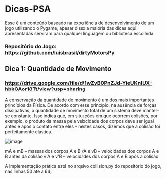 # Dicas-PSA

Esse é um conteúdo baseado na experiência de desenvolvimento de um jogo utilizando o Pygame, apesar disso a maioria das dicas aqui apresentadas serviram para qualquer linguagem ou biblioteca escolhida.

### Repositório do Jogo: https://github.com/luisbrasil/dirtyMotorsPy

## Dica 1: Quantidade de Movimento 

### https://drive.google.com/file/d/1wZyB0PnZJd-YieUKnIUX-hbkGAor18Tt/view?usp=sharing

A conservação da quantidade de movimento é um dos mais importantes princípios da Física. De acordo com esse princípio, na ausência de forças dissipativas, a quantidade de movimento total de um sistema deve manter-se constante. Isso indica que, em situações em que ocorrem colisões, por exemplo, o produto da massa pela velocidade dos corpos deve ser igual antes e após o contato entre eles – nestes casos, dizemos que a colisão foi perfeitamente elástica.

![image](https://github.com/user-attachments/assets/1e85674d-35e9-4e1b-bb4f-577e114cf611)

mA e mB – massas dos corpos A e B
vA e vB – velocidades dos corpos A e B antes da colisão
v'A e v'B – velocidades dos corpos A e B após a colisão

A implementação prática está no arquivo collision.py do repositório do jogo, nas linhas 50 até a 64;
